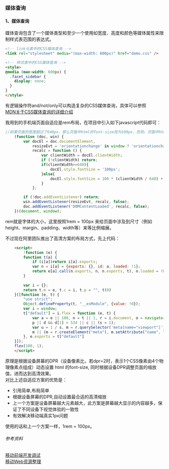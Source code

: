 ### 媒体查询

#### 1、媒体查询
媒体查询包含了一个媒体类型和至少一个使用如宽度、高度和颜色等媒体属性来限制样式表范围的表达式。 
```HTML
<!-- link元素中的CSS媒体查询 -->
<link rel="stylesheet" media="(max-width: 800px)" href="demo.css" />

<!-- 样式表中的CSS媒体查询 -->
<style>
@media (max-width: 600px) {
  .facet_sidebar {
    display: none;
  }
}
</style>
```

有逻辑操作符and/not/only可以构造复杂的CSS媒体查询，具体可以参照   <br>
[MDN关于CSS媒体查询的详细介绍](https://developer.mozilla.org/en-US/docs/Web/CSS/Media_Queries/Using_media_queries)

我用到的手机端页面自适应是rem布局，在项目中引入如下javascript代码即可：
```javascript
//如果页面的宽度超过了640px，那么页面中html的font-size恒为100px，否则，页面中html的font-size的大小为： 100 * (当前页面宽度 / 640) 
    (function (doc, win) {
        var docEl = doc.documentElement,
            resizeEvt = 'orientationchange' in window ? 'orientationchange' : 'resize',
            recalc = function () {
                var clientWidth = docEl.clientWidth;
                if (!clientWidth) return;
                if(clientWidth>=640){
                    docEl.style.fontSize = '100px';
                }else{
                    docEl.style.fontSize = 100 * (clientWidth / 640) + 'px';
                }
            };

        if (!doc.addEventListener) return;
        win.addEventListener(resizeEvt, recalc, false);
        doc.addEventListener('DOMContentLoaded', recalc, false);
    })(document, window);
```
rem就是字体的大小，这里按照1rem = 100px 来给页面中涉及到尺寸（例如height、margin、padding、width等）来等比例缩展。

不过现在阿里团队推出了高清方案的布局方式，先上代码：
```HTML
    <script>
        !function (e) {
        function t(a) {
            if (i[a])return i[a].exports;
            var n = i[a] = {exports: {}, id: a, loaded: !1};
            return e[a].call(n.exports, n, n.exports, t), n.loaded = !0, n.exports
        }
   
        var i = {};
        return t.m = e, t.c = i, t.p = "", t(0)
    }([function (e, t) {
        "use strict";
        Object.defineProperty(t, "__esModule", {value: !0});
        var i = window;
        t["default"] = i.flex = function (e, t) {
            var a = e || 100, n = t || 1, r = i.document, o = navigator.userAgent, d = o.match(/Android[\S\s]+AppleWebkit\/(\d{3})/i), l = o.match(/U3\/((\d+|\.){5,})/i), c = l && parseInt(l[1].split(".").join(""), 10) >= 80, p = navigator.appVersion.match(/(iphone|ipad|ipod)/gi), s = i.devicePixelRatio || 1;
            p || d && d[1] > 534 || c || (s = 1);
            var u = 1 / s, m = r.querySelector('meta[name="viewport"]');
            m || (m = r.createElement("meta"), m.setAttribute("name", "viewport"), r.head.appendChild(m)), m.setAttribute("content", "width=device-width,user-scalable=no,initial-scale=" + u + ",maximum-scale=" + u + ",minimum-scale=" + u), r.documentElement.style.fontSize = a / 2 * s * n + "px"
        }, e.exports = t["default"]
    }]);
    flex(100, 1);
    </script>
```
原理是根据设备屏幕的DPR（设备像素比，若dpr=2时，表示1个CSS像素由4个物理像素点组成）动态设置 html 的font-size, 同时根据设备DPR调整页面的缩放值，进而达到高清效果。 <br>
对比上述自适应方案的优势是： <br>
* 引用简单,布局简单
* 根据设备屏幕的DPR,自动设置最合适的高清缩放
* 上一个方案是设备屏幕越大元素越大，此方案是屏幕越大显示的内容越多，保证了不同设备下视觉体验的一致性
* 有效解决移动端真实1px问题

使用的话和上一个方案一样，1rem = 100px。



###### 参考资料
[移动前端开发调试](http://yujiangshui.com/multidevice-frontend-debug/) <br>
[移动Web资源整理](http://www.cnblogs.com/PeunZhang/p/3407453.html)













